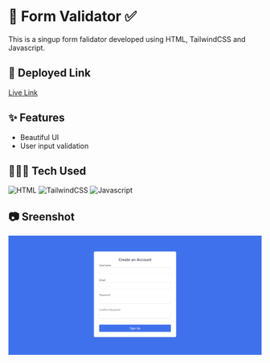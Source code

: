# 📄 Form Validator ✅

This is a singup form falidator developed using HTML, TailwindCSS and Javascript.

## 🔗 Deployed Link

[Live Link](https://create-account-form-validation.netlify.app/)

## ✨ Features

- Beautiful UI
- User input validation

## 👨🏻‍💻 Tech Used

![HTML](https://img.shields.io/badge/HTML5-E34F26?style=for-the-badge&logo=html5&logoColor=white) ![TailwindCSS](https://img.shields.io/badge/tailwindcss-%2338B2AC.svg?style=for-the-badge&logo=tailwind-css&logoColor=white) ![Javascript](https://img.shields.io/badge/JavaScript-F7DF1E?style=for-the-badge&logo=javascript&logoColor=black)

## 📷 Sreenshot

![Music Player Screenshot](./images/Signup%20form.png)
